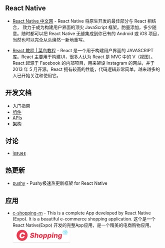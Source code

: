 ## React Native

- [React Native 中文网](https://www.reactnative.cn) - React Native 将原生开发的最佳部分与 React 相结合， 致力于成为构建用户界面的顶尖 JavaScript 框架。酌量添加，多少随意。随时都可以把 React Native 无缝集成到你已有的 Android 或 iOS 项目，当然也可以完全从头焕然一新地重写。

- [React 教程 | 菜鸟教程](https://www.runoob.com/react/react-tutorial.html) - React 是一个用于构建用户界面的 JAVASCRIPT 库。React 主要用于构建UI，很多人认为 React 是 MVC 中的 V（视图）。React 起源于 Facebook 的内部项目，用来架设 Instagram 的网站，并于 2013 年 5 月开源。React 拥有较高的性能，代码逻辑非常简单，越来越多的人已开始关注和使用它。

## 开发文档

- [入门指南](https://www.reactnative.cn/docs/getting-started) 
- [组件](https://www.reactnative.cn/docs/components-and-apis)
- [APIs](https://www.reactnative.cn/docs/accessibilityinfo)
- [架构](https://www.reactnative.cn/architecture/overview)

## 讨论

- [issues](https://github.com/reactnativecn/react-native-website/issues)

## 热更新

- [pushy](https://pushy.reactnative.cn) - Pushy极速热更新框架 for React Native

## 应用

- [c-shopping-rn](https://github.com/huanghanzhilian/c-shopping-rn) - This is a complete App developed by React Native (Expo). It is a beautiful e-commerce shopping application. 这个是一个React Native(Expo) 开发的完整App应用，是一个精美的电商购物应用。<br/>
<a style="display:inline-block; margin-right: 20px;" href="https://github.com/huanghanzhilian/c-shopping-rn" target="_blank"> <img alt="c-shopping-rn" src="https://github.com/huanghanzhilian/huanghanzhilian/raw/main/projects/c-shopping-rn.svg" height="48" align="left"> </a>
